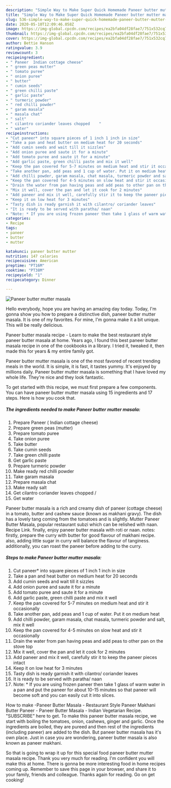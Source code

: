 ```yaml
---
description: "Simple Way to Make Super Quick Homemade Paneer butter mutter masala"
title: "Simple Way to Make Super Quick Homemade Paneer butter mutter masala"
slug: 536-simple-way-to-make-super-quick-homemade-paneer-butter-mutter-masala
date: 2020-05-10T12:09:46.058Z
image: https://img-global.cpcdn.com/recipes/ea2bfa04df28fae7/751x532cq70/paneer-butter-mutter-masala-recipe-main-photo.jpg
thumbnail: https://img-global.cpcdn.com/recipes/ea2bfa04df28fae7/751x532cq70/paneer-butter-mutter-masala-recipe-main-photo.jpg
cover: https://img-global.cpcdn.com/recipes/ea2bfa04df28fae7/751x532cq70/paneer-butter-mutter-masala-recipe-main-photo.jpg
author: Bettie Hanson
ratingvalue: 3.9
reviewcount: 3
recipeingredient:
- " Paneer  Indian cottage cheese"
- " green peas mutter"
- " tomato puree"
- " onion puree"
- " butter"
- " cumin seeds"
- " green chilli paste"
- " garlic paste"
- " turmeric powder"
- " red chilli powder"
- " garam masala"
- " masala chat"
- " salt"
- " cilantro coriander leaves chopped    "
- " water"
recipeinstructions:
- "Cut paneer* into square pieces of 1 inch 1 inch in size"
- "Take a pan and heat butter on medium heat for 20 seconds"
- "Add cumin seeds and wait till it sizzles"
- "Add onion puree and saute it for a minute"
- "Add tomato puree and saute it for a minute"
- "Add garlic paste, green chilli paste and mix it well"
- "Keep the pan covered for 5-7 minutes on medium heat and stir it occasionally"
- "Take another pan, add peas and 1 cup of water. Put it on medium heat"
- "Add chilli powder, garam masala, chat masala, turmeric powder and salt, mix it well"
- "Keep the pan covered for 4-5 minutes on slow heat and stir it occasionally"
- "Drain the water from pan having peas and add peas to other pan on the stove top"
- "Mix it well, cover the pan and let it cook for 2 minutes"
- "Add paneer and mix it well, carefully stir it to keep the paneer pieces intact"
- "Keep it on low heat for 3 minutes"
- "Tasty dish is ready garnish it with cilantro/ coriander leaves"
- "It is ready to be served with paratha/ naan"
- "Note: * If you are using frozen paneer then take 1 glass of warm water in a pan and put the paneer for about 10-15 minutes so that paneer will become soft and you can easily cut it into slices."
categories:
- Recipe
tags:
- paneer
- butter
- mutter

katakunci: paneer butter mutter 
nutrition: 147 calories
recipecuisine: American
preptime: "PT16M"
cooktime: "PT38M"
recipeyield: "1"
recipecategory: Dinner

---
```



![Paneer butter mutter masala](https://img-global.cpcdn.com/recipes/ea2bfa04df28fae7/751x532cq70/paneer-butter-mutter-masala-recipe-main-photo.jpg)

Hello everybody, hope you are having an amazing day today. Today, I'm gonna show you how to prepare a distinctive dish, paneer butter mutter masala. It is one of my favorites. For mine, I'm gonna make it a bit unique. This will be really delicious.

Paneer butter masala recipe - Learn to make the best restaurant style paneer butter masala at home. Years ago, I found this best paneer butter masala recipe in one of the cookbooks in a library. I tried it, tweaked it, then made this for years &amp; my entire family got.

Paneer butter mutter masala is one of the most favored of recent trending meals in the world. It is simple, it is fast, it tastes yummy. It's enjoyed by millions daily. Paneer butter mutter masala is something that I have loved my whole life. They're nice and they look fantastic.


To get started with this recipe, we must first prepare a few components. You can have paneer butter mutter masala using 15 ingredients and 17 steps. Here is how you cook that.

<!--inarticleads1-->

##### The ingredients needed to make Paneer butter mutter masala:

1. Prepare  Paneer ( Indian cottage cheese)
1. Prepare  green peas (mutter)
1. Prepare  tomato puree
1. Take  onion puree
1. Take  butter
1. Take  cumin seeds
1. Take  green chilli paste
1. Get  garlic paste
1. Prepare  turmeric powder
1. Make ready  red chilli powder
1. Take  garam masala
1. Prepare  masala chat
1. Make ready  salt
1. Get  cilantro coriander leaves chopped    /
1. Get  water


Paneer butter masala is a rich and creamy dish of paneer (cottage cheese) in a tomato, butter and cashew sauce (known as makhani gravy). The dish has a lovely tang coming from the tomatoes and is slightly. Mutter Paneer Butter Masala, popular restaurant subzi which can be relished with naan. Recipe Link. finally, enjoy paneer butter masala with roti or naan. notes: firstly, prepare the curry with butter for good flavour of makhani recipe. also, adding little sugar in curry will balance the flavour of tanginess. additionally, you can roast the paneer before adding to the curry. 

<!--inarticleads2-->

##### Steps to make Paneer butter mutter masala:

1. Cut paneer* into square pieces of 1 inch 1 inch in size
1. Take a pan and heat butter on medium heat for 20 seconds
1. Add cumin seeds and wait till it sizzles
1. Add onion puree and saute it for a minute
1. Add tomato puree and saute it for a minute
1. Add garlic paste, green chilli paste and mix it well
1. Keep the pan covered for 5-7 minutes on medium heat and stir it occasionally
1. Take another pan, add peas and 1 cup of water. Put it on medium heat
1. Add chilli powder, garam masala, chat masala, turmeric powder and salt, mix it well
1. Keep the pan covered for 4-5 minutes on slow heat and stir it occasionally
1. Drain the water from pan having peas and add peas to other pan on the stove top
1. Mix it well, cover the pan and let it cook for 2 minutes
1. Add paneer and mix it well, carefully stir it to keep the paneer pieces intact
1. Keep it on low heat for 3 minutes
1. Tasty dish is ready garnish it with cilantro/ coriander leaves
1. It is ready to be served with paratha/ naan
1. Note: * If you are using frozen paneer then take 1 glass of warm water in a pan and put the paneer for about 10-15 minutes so that paneer will become soft and you can easily cut it into slices.


How to make -Paneer Butter Masala - Restaurant Style Paneer Makhani Butter Paneer - Paneer Butter Masala - Indian Vegetarian Recipe. &#34;SUBSCRIBE&#34; here to get. To make this paneer butter masala recipe, we start with boiling the tomatoes, onion, cashews, ginger and garlic. Once the ingredients are boiled, they are pureed and then rest of the ingredients (including paneer) are added to the dish. But paneer butter masala has it&#39;s own place. Just in case you are wondering, paneer butter masala is also known as paneer makhani. 

So that is going to wrap it up for this special food paneer butter mutter masala recipe. Thank you very much for reading. I'm confident you will make this at home. There is gonna be more interesting food in home recipes coming up. Remember to save this page in your browser, and share it to your family, friends and colleague. Thanks again for reading. Go on get cooking!
